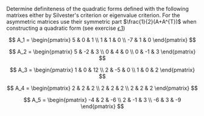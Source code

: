 Determine definiteness of the quadratic forms defined with the following matrixes either by Silvester's criterion or eigenvalue criterion.
For the asymmetric matrices use their symmetric part $\frac{1}{2}(A+A^{T})$ when constructing a quadratic form (see exercise [$\epsilon$.1](https://optim.iskh.me/ps05_epsilon.html#epsilon-1))

$$
A_1 =
\begin{pmatrix}
5 & 0 & 1 \\
1 & 1 & 0 \\
-7 & 1 & 0
\end{pmatrix}
$$

$$
A_2 =
\begin{pmatrix}
5 & -2 & 3 \\
0 & 4 & 0 \\
0 & -1 & 3
\end{pmatrix}
$$

$$
A_3 =
\begin{pmatrix}
1 & 0 & 12 \\
2 & -5 & 0 \\
1 & 0 & 2
\end{pmatrix}
$$

$$
A_4 =
\begin{pmatrix}
2 & 2 & 2 \\
2 & 2 & 2 \\
2 & 2 & 2
\end{pmatrix}
$$

$$
A_5 =
\begin{pmatrix}
-4 & 2 & -6 \\
2 & -1 & 3 \\
-6 & 3 & -9
\end{pmatrix}
$$
